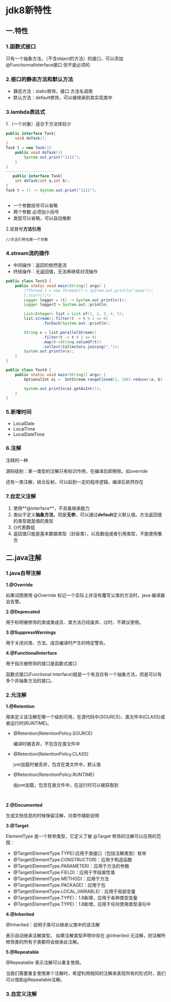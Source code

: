 # jdk8新特性

## 一.特性

### 1.函数式接口

只有一个抽象方法，（不含object的方法）的接口，可以添加@FunctionnalInterface接口 但不是必须的

### 2.接口的静态方法和默认方法

- 静态方法：static修饰，接口.方法名调用
- 默认方法：default修饰，可以被继承到其实现类中



### 3.lambda表达式

1.（一个对象）适合于方法体较少

```java
public interface Task{
    void doTask();
}
Task t = new Task(){
    public void doTask(){
        System.out.print("1111");
    }
}
---------------------
   public interface Task{
    int doTask(int a,int b);
}
Task t = () -> System.out.print("1111"); 
    
```



- 一个参数括号可以省略
- 两个参数 必须加小括号
- 类型可以省略，可以自动推断



2.双冒号**方法引用**

```
//方法引用也是一个对象

```

### 4.stream流的操作

- 中间操作：返回的依然是流
- 终结操作：无返回值，无法再继续对流操作

```java
public class Test3 {
    public static void main(String[] args) {
        /*Thread t = new Thread(()-> System.out.println("aaaa"));
        t.start();*/
        Logger logger = (t) -> System.out.println(t);
        Logger logger2 = System.out::println;

        List<Integer> list = List.of(1, 2, 3, 4, 5);
        list.stream().filter(t -> t % 2 == 0)
                .forEach(System.out::println);

        String s = list.parallelStream()
                .filter(t -> t % 2 == 0)
                .map(t->String.valueOf(t))
                .collect(Collectors.joining(","));
        System.out.println(s);
    }
}
```

```java
public class Test4 {
    public static void main(String[] args) {
        OptionalInt oi =  IntStream.rangeClosed(1, 100).reduce((a, b) -> a + b);

        System.out.println(oi.getAsInt());
    }
}
```



### 5.新增时间

- LocalDate
- LocalTime
- LocalDateTime

### 6.注解

注释的一种

源码级别：某一类型的注解只有标识作用，在编译后即擦除。如override

还有一类注解，结合反射，可以起到一定的程序逻辑，编译后依然存在

### 7.自定义注解

1. 使用**@interface**，不具备继承能力
2. 类似于定义**抽象方法**，但是**无参**。可以通过**default**定义默认值。方法返回值的类型就是值的类型
3. {}代表数组
4. 返回值只能是基本数据类型（封装类），以及数组或者引用类型，不能使用集合

## 二.java注解

### 1.java自带注解

**1.@Override**

如果试图使用 @Override 标记一个实际上并没有覆写父类的方法时，java 编译器会告警。

**2.@Deprecated**

用于标明被修饰的类或类成员、类方法已经废弃、过时，不建议使用。

**3.@SuppressWarnings**

用于关闭对类、方法、成员编译时产生的特定警告。

**4.@FunctionalInterface**

用于指示被修饰的接口是函数式接口

函数式接口(Functional Interface)就是一个有且仅有一个抽象方法，但是可以有多个非抽象方法的接口。

### 2.元注解

**1.@Retention**

用来定义该注解在哪一个级别可用，在源代码中(SOURCE)、类文件中(CLASS)或者运行时(RUNTIME)。

- @Retention(RetentionPolicy.SOURCE)

  编译时被丢弃，不包含在类文件中

- @Retention(RetentionPolicy.CLASS)

  jvm加载时被丢弃，包含在类文件中，默认值

- @Retention(RetentionPolicy.RUNTIME)

  由jvm加载，包含在类文件中，在运行时可以被获取到

​	

**2.@Documented**

生成文档信息的时候保留注解，对类作辅助说明



**3.@Target**

ElementType 是一个枚举类型，它定义了被 @Target 修饰的注解可以应用的范围：

-  @Target(ElementType.TYPE):应用于类接口（包括注解类型）枚举
-  @Target(ElementType.CONSTRUCTOR)：应用于构造函数
-  @Target(ElementType.PARAMETER)：应用于方法的参数
-  @Target(ElementType.FIELD)：应用于字段属性值
-  @Target(ElementType.METHOD)：应用于方法
-  @Target(ElementType.PACKAGE)：应用于包
-  @Target(ElementType.LOCAL_VARIABLE)：应用于局部变量
-  @Target(ElementType.TYPE)：1.8新增，应用于各种类型变量
-  @Target(ElementType.TYPE)：1.8新增，应用于任何使用类型语句中

**4.@Inherited**

@Inherited：说明子类可以继承父类中的该注解

表示自动继承注解类型。 如果注解类型声明中存在 @Inherited 元注解，则注解所修饰类的所有子类都将会继承此注解。

**5.@Repeatable**

@Repeatable 表示注解可以重复使用。

当我们需要重复使用某个注解时，希望利用相同的注解来表现所有的形式时，我们可以借助@Repeatable注解。

### 3.自定义注解
